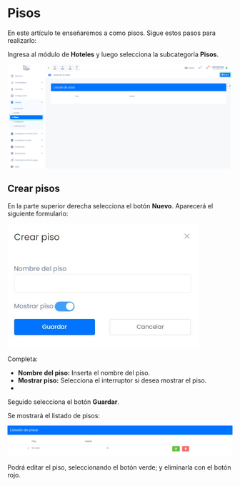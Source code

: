# Pisos

En este artículo te enseñaremos a como pisos. Sigue estos pasos para realizarlo:

Ingresa al módulo de **Hoteles** y luego selecciona la subcategoría **Pisos**.

![Alt text](img/pisos1.jpg)

## Crear pisos

En la parte superior derecha selecciona el botón **Nuevo**. Aparecerá el siguiente formulario:

![Alt text](img/pisos2.jpg)

Completa:

* **Nombre del piso:** Inserta el nombre del piso.
* **Mostrar piso:** Selecciona el interruptor si desea mostrar el piso.
* 
Seguido selecciona el botón **Guardar**.

Se mostrará el listado de pisos:

![Alt text](img/pisos3.jpg)

Podrá editar el piso, seleccionando el botón verde; y eliminarla con el botón rojo.